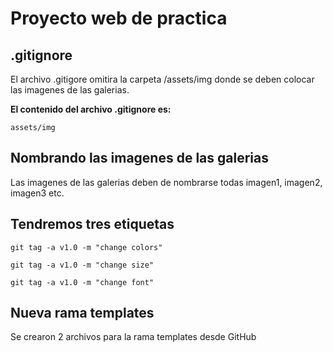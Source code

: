 # Proyecto web de practica

## .gitignore

El archivo .gitigore omitira la carpeta /assets/img donde se deben colocar las imagenes de las galerias. 

**El contenido del archivo .gitignore es:**

```
assets/img
```

## Nombrando las imagenes de las galerias

Las imagenes de las galerias deben de nombrarse todas imagen1, imagen2, imagen3 etc.

## Tendremos tres etiquetas

`git tag -a v1.0 -m "change colors"`

`git tag -a v1.0 -m "change size"`

`git tag -a v1.0 -m "change font"`

## Nueva rama templates

Se crearon 2 archivos para la rama templates desde GitHub
